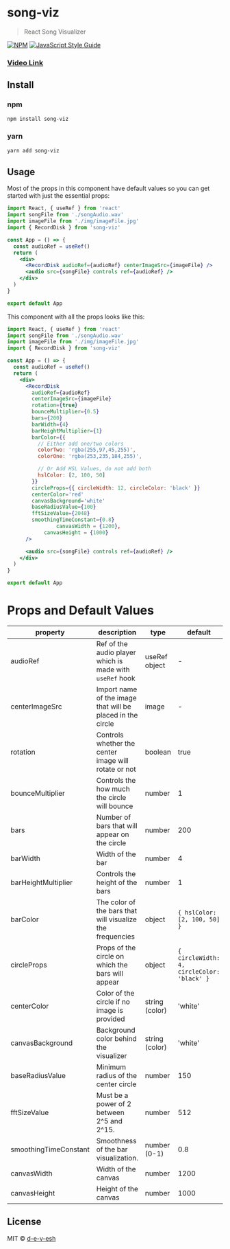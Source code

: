 # song-viz

> React Song Visualizer

[![NPM](https://img.shields.io/npm/v/song-viz.svg)](https://www.npmjs.com/package/song-viz) [![JavaScript Style Guide](https://img.shields.io/badge/code_style-standard-brightgreen.svg)](https://standardjs.com)

### [Video Link](https://user-images.githubusercontent.com/59534570/147430697-01fb9d2d-e58d-41a7-aa19-73458cbfa4ae.mp4)

## Install

### npm

```bash
npm install song-viz
```

### yarn

```bash
yarn add song-viz
```

## Usage

Most of the props in this component have default values so you can get started with just the essential props:

```jsx
import React, { useRef } from 'react'
import songFile from './songAudio.wav'
import imageFile from './img/imageFile.jpg'
import { RecordDisk } from 'song-viz'

const App = () => {
  const audioRef = useRef()
  return (
    <div>
      <RecordDisk audioRef={audioRef} centerImageSrc={imageFile} />
      <audio src={songFile} controls ref={audioRef} />
    </div>
  )
}

export default App
```

This component with all the props looks like this:

```jsx
import React, { useRef } from 'react'
import songFile from './songAudio.wav'
import imageFile from './img/imageFile.jpg'
import { RecordDisk } from 'song-viz'

const App = () => {
  const audioRef = useRef()
  return (
    <div>
      <RecordDisk
        audioRef={audioRef}
        centerImageSrc={imageFile}
        rotation={true}
        bounceMultiplier={0.5}
        bars={200}
        barWidth={4}
        barHeightMultiplier={1}
        barColor={{
          // Either add one/two colors
          colorTwo: 'rgba(255,97,45,255)',
          colorOne: 'rgba(253,235,184,255)',

          // Or Add HSL Values, do not add both
          hslColor: [2, 100, 50]
        }}
        circleProps={{ circleWidth: 12, circleColor: 'black' }}
        centerColor='red'
        canvasBackground='white'
        baseRadiusValue={100}
        fftSizeValue={2048}
        smoothingTimeConstant={0.8}
				canvasWidth = {1200},
  			canvasHeight = {1000}
      />

      <audio src={songFile} controls ref={audioRef} />
    </div>
  )
}

export default App
```

# Props and Default Values

| property              | description                                                | type           | default                                    | isRequired |
| --------------------- | ---------------------------------------------------------- | -------------- | ------------------------------------------ | ---------- |
| audioRef              | Ref of the audio player which is made with `useRef` hook   | useRef object  | -                                          | true       |
| centerImageSrc        | Import name of the image that will be placed in the circle | image          | -                                          | false      |
| rotation              | Controls whether the center image will rotate or not       | boolean        | true                                       | false      |
| bounceMultiplier      | Controls the how much the circle will bounce               | number         | 1                                          | false      |
| bars                  | Number of bars that will appear on the circle              | number         | 200                                        | false      |
| barWidth              | Width of the bar                                           | number         | 4                                          | false      |
| barHeightMultiplier   | Controls the height of the bars                            | number         | 1                                          | false      |
| barColor              | The color of the bars that will visualize the frequencies  | object         | `{ hslColor: [2, 100, 50] }`               | false      |
| circleProps           | Props of the circle on which the bars will appear          | object         | `{ circleWidth: 4, circleColor: 'black' }` | false      |
| centerColor           | Color of the circle if no image is provided                | string (color) | 'white'                                    | false      |
| canvasBackground      | Background color behind the visualizer                     | string (color) | 'white'                                    | false      |
| baseRadiusValue       | Minimum radius of the center circle                        | number         | 150                                        | false      |
| fftSizeValue          | Must be a power of 2 between 2^5 and 2^15.                 | number         | 512                                        | false      |
| smoothingTimeConstant | Smoothness of the bar visualization.                       | number (0-1)   | 0.8                                        | false      |
| canvasWidth           | Width of the canvas                                        | number         | 1200                                       | false      |
| canvasHeight          | Height of the canvas                                       | number         | 1000                                       | false      |

## License

MIT © [d-e-v-esh](https://github.com/d-e-v-esh)
